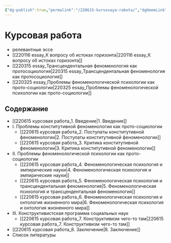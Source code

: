 ```yaml
---
{"dg-publish":true,"permalink":"/220615-kursovaya-rabota/","dgHomeLink":false,"dgPassFrontmatter":false}
---
```


# Курсовая работа
- релевантные эссе
- [[220116 essay_К вопросу об истоках горизонта|220116 essay_К вопросу об истоках горизонта]]
- [[220315 essay_Трансцендентальная феноменология как протосоциология|220315 essay_Трансцендентальная феноменология как протосоциология]]
- [[220325 essay_Проблемы феноменологической психологии как прото-социологии|220325 essay_Проблемы феноменологической психологии как прото-социологии]]



## Содержание
- [[220615 курсовая работа_1. Введение|1. Введение]]
- I. Проблемы конститутивной феноменологии как прото-социологии
	- [[220615 курсовая работа_2. Постулаты конститутивной феноменологии|2. Постулаты конститутивной феноменологии]]
	- [[220615 курсовая работа_3. Критика конститутивной феноменологии|3. Критика конститутивной феноменологии]]
- II. Проблемы феноменологической психологии как прото-социологии
	- [[220615 курсовая работа_4. Феноменологическая психология и эмпирические науки|4. Феноменологическая психология и эмпирические науки]]
	- [[220615 курсовая работа_5. Феноменологическая психология и трансцендентальная феноменология|5. Феноменологическая психология и трансцендентальная феноменология]]
	- [[220615 курсовая работа_6. Феноменологическая психология и онтология жизненного мира|6. Феноменологическая психология и онтология жизненного мира]]
- III. Конструктивистская программа социальных наук
	- [[220615 курсовая работа_7. Конструктивизм чего-то там|220615 курсовая работа_7. Конструктивизм чего-то там]]
- [[220615 курсовая работа_8. Заключение|8. Заключение]]
- Список литературы
